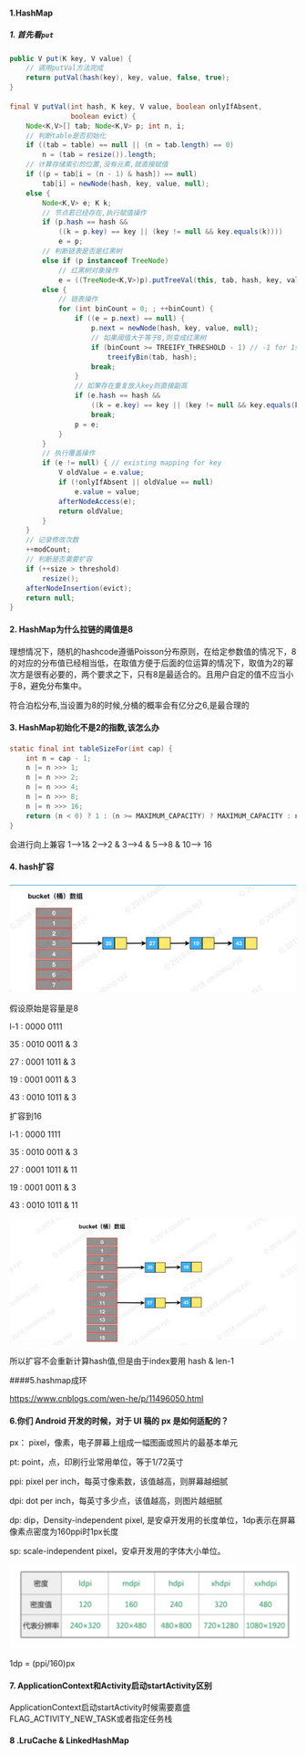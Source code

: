 #### 1.HashMap

##### 1. 首先看`put`

```java
public V put(K key, V value) {
  	// 调用putVal方法完成
    return putVal(hash(key), key, value, false, true);
}

final V putVal(int hash, K key, V value, boolean onlyIfAbsent,
               boolean evict) {
    Node<K,V>[] tab; Node<K,V> p; int n, i;
  	// 判断table是否初始化
    if ((tab = table) == null || (n = tab.length) == 0)
        n = (tab = resize()).length;
  	// 计算存储索引的位置,没有元素,就直接赋值
    if ((p = tab[i = (n - 1) & hash]) == null)
        tab[i] = newNode(hash, key, value, null);
    else {
        Node<K,V> e; K k;
      	// 节点若已经存在,执行赋值操作
        if (p.hash == hash &&
            ((k = p.key) == key || (key != null && key.equals(k))))
            e = p;
      	// 判断链表是否是红黑树
        else if (p instanceof TreeNode)
          	// 红黑树对象操作
            e = ((TreeNode<K,V>)p).putTreeVal(this, tab, hash, key, value);
        else {
          	// 链表操作
            for (int binCount = 0; ; ++binCount) {
                if ((e = p.next) == null) {
                    p.next = newNode(hash, key, value, null);
                  	// 如果阈值大于等于8,则变成红黑树
                    if (binCount >= TREEIFY_THRESHOLD - 1) // -1 for 1st
                        treeifyBin(tab, hash);
                    break;
                }
              	// 如果存在重复放入key则直接副高
                if (e.hash == hash &&
                    ((k = e.key) == key || (key != null && key.equals(k))))
                    break;
                p = e;
            }
        }
      	// 执行覆盖操作
        if (e != null) { // existing mapping for key
            V oldValue = e.value;
            if (!onlyIfAbsent || oldValue == null)
                e.value = value;
            afterNodeAccess(e);
            return oldValue;
        }
    }
  	// 记录修改次数
    ++modCount;
  	// 判断是否需要扩容
    if (++size > threshold)
        resize();
    afterNodeInsertion(evict);
    return null;
}
```



#### 2. HashMap为什么拉链的阈值是8

理想情况下，随机的hashcode遵循Poisson分布原则，在给定参数值的情况下，8的对应的分布值已经相当低，在取值方便于后面的位运算的情况下，取值为2的幂次方是很有必要的，两个要求之下，只有8是最适合的。且用户自定的值不应当小于8，避免分布集中。

符合泊松分布,当设置为8的时候,分桶的概率会有亿分之6,是最合理的

#### 3. HashMap初始化不是2的指数,该怎么办

```java
static final int tableSizeFor(int cap) {
    int n = cap - 1;
    n |= n >>> 1;
    n |= n >>> 2;
    n |= n >>> 4;
    n |= n >>> 8;
    n |= n >>> 16;
    return (n < 0) ? 1 : (n >= MAXIMUM_CAPACITY) ? MAXIMUM_CAPACITY : n + 1;
}
```

会进行向上兼容  1—>1& 2—>2  & 3—>4  & 5—>8 & 10—> 16



#### 4. hash扩容

![image-20200721160257540](./typora-user-images/image-20200721160257540.png)

假设原始是容量是8

l-1 : 0000 0111

35 : 0010 0011  & 3

27 : 0001 1011 & 3

19 : 0001 0011 & 3

43 : 0010 1011 & 3



扩容到16

l-1 : 0000 1111

35 : 0010 0011  & 3

27 : 0001 1011 & 11

19 : 0001 0011 & 3

43 : 0010 1011 & 11



![image-20200721160937382](./typora-user-images/image-20200721160937382.png)

所以扩容不会重新计算hash值,但是由于index要用  hash & len-1

####5.hashmap成环

<https://www.cnblogs.com/wen-he/p/11496050.html>



#### 6.你们 Android 开发的时候，对于 UI 稿的 px 是如何适配的？

px： pixel，像素，电子屏幕上组成一幅图画或照片的最基本单元

pt: point，点，印刷行业常用单位，等于1/72英寸

ppi: pixel per inch，每英寸像素数，该值越高，则屏幕越细腻

dpi: dot per inch，每英寸多少点，该值越高，则图片越细腻

dp: dip，Density-independent pixel, 是安卓开发用的长度单位，1dp表示在屏幕像素点密度为160ppi时1px长度

sp: scale-independent pixel，安卓开发用的字体大小单位。



![image-20200721171256731](./typora-user-images/image-20200721171256731.png) 



1dp = (ppi/160)px





#### 7. ApplicationContext和Activity启动startActivity区别

 ApplicationContext启动startActivity时候需要嘉盛FLAG_ACTIVITY_NEW_TASK或者指定任务栈

#### 8 .LruCache & LinkedHashMap







